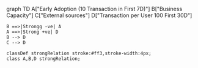 graph TD
    A["Early Adoption (10 Transaction in First 7D)"]
    B["Business Capacity"]
    C["External sources"]
    D["Transaction per User 100 First 30D"]

    B ==>|Strongg -ve| A
    A ==>|Strong +ve| D
    B --> D
    C --> D

    classDef strongRelation stroke:#ff3,stroke-width:4px;
    class A,B,D strongRelation;